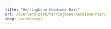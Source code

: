 ```yaml
---
title: "Herringbone Handsome Hair"
url: /overland-park/herringbone-handsome-hair/
shop: hairdresser
---
```

